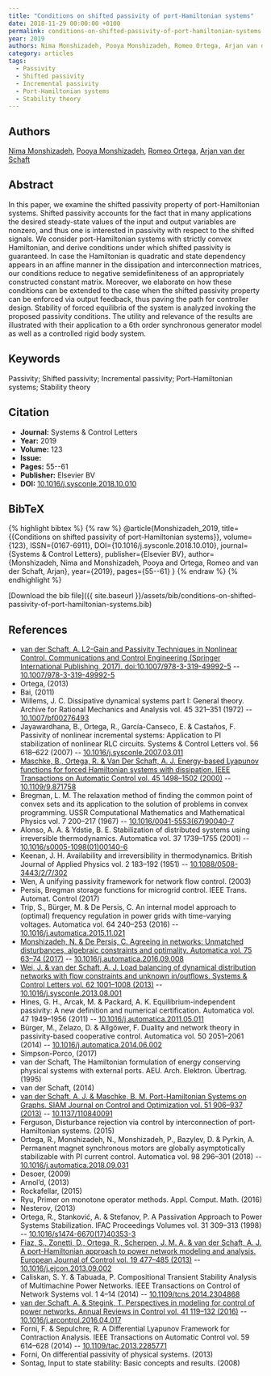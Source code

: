 ```yaml
---
title: "Conditions on shifted passivity of port-Hamiltonian systems"
date: 2018-11-29 00:00:00 +0100
permalink: conditions-on-shifted-passivity-of-port-hamiltonian-systems
year: 2019
authors: Nima Monshizadeh, Pooya Monshizadeh, Romeo Ortega, Arjan van der Schaft
category: articles
tags:
  - Passivity
  - Shifted passivity
  - Incremental passivity
  - Port-Hamiltonian systems
  - Stability theory
---
```

 
## Authors
[Nima Monshizadeh](authors/nima-monshizadeh), [Pooya Monshizadeh](authors/pooya-monshizadeh), [Romeo Ortega](authors/romeo-ortega), [Arjan van der Schaft](authors/arjan-van-der-schaft)
 
## Abstract
In this paper, we examine the shifted passivity property of port-Hamiltonian systems. Shifted passivity accounts for the fact that in many applications the desired steady-state values of the input and output variables are nonzero, and thus one is interested in passivity with respect to the shifted signals. We consider port-Hamiltonian systems with strictly convex Hamiltonian, and derive conditions under which shifted passivity is guaranteed. In case the Hamiltonian is quadratic and state dependency appears in an affine manner in the dissipation and interconnection matrices, our conditions reduce to negative semidefiniteness of an appropriately constructed constant matrix. Moreover, we elaborate on how these conditions can be extended to the case when the shifted passivity property can be enforced via output feedback, thus paving the path for controller design. Stability of forced equilibria of the system is analyzed invoking the proposed passivity conditions. The utility and relevance of the results are illustrated with their application to a 6th order synchronous generator model as well as a controlled rigid body system.
 
## Keywords
Passivity; Shifted passivity; Incremental passivity; Port-Hamiltonian systems; Stability theory
 
## Citation
- **Journal:** Systems &amp; Control Letters
- **Year:** 2019
- **Volume:** 123
- **Issue:** 
- **Pages:** 55--61
- **Publisher:** Elsevier BV
- **DOI:** [10.1016/j.sysconle.2018.10.010](https://doi.org/10.1016/j.sysconle.2018.10.010)
 
## BibTeX
{% highlight bibtex %}
{% raw %}
@article{Monshizadeh_2019,
  title={{Conditions on shifted passivity of port-Hamiltonian systems}},
  volume={123},
  ISSN={0167-6911},
  DOI={10.1016/j.sysconle.2018.10.010},
  journal={Systems &amp; Control Letters},
  publisher={Elsevier BV},
  author={Monshizadeh, Nima and Monshizadeh, Pooya and Ortega, Romeo and van der Schaft, Arjan},
  year={2019},
  pages={55--61}
}
{% endraw %}
{% endhighlight %}
 
[Download the bib file]({{ site.baseurl }}/assets/bib/conditions-on-shifted-passivity-of-port-hamiltonian-systems.bib)
 
## References
- [van der Schaft, A. L2-Gain and Passivity Techniques in Nonlinear Control. Communications and Control Engineering (Springer International Publishing, 2017). doi:10.1007/978-3-319-49992-5](l2-gain-and-passivity-techniques-in-nonlinear-control) -- [10.1007/978-3-319-49992-5](https://doi.org/10.1007/978-3-319-49992-5)
- Ortega, (2013)
- Bai, (2011)
- Willems, J. C. Dissipative dynamical systems part I: General theory. Archive for Rational Mechanics and Analysis vol. 45 321–351 (1972) -- [10.1007/bf00276493](https://doi.org/10.1007/bf00276493)
- Jayawardhana, B., Ortega, R., García-Canseco, E. & Castaños, F. Passivity of nonlinear incremental systems: Application to PI stabilization of nonlinear RLC circuits. Systems &amp; Control Letters vol. 56 618–622 (2007) -- [10.1016/j.sysconle.2007.03.011](https://doi.org/10.1016/j.sysconle.2007.03.011)
- [Maschke, B., Ortega, R. & Van Der Schaft, A. J. Energy-based Lyapunov functions for forced Hamiltonian systems with dissipation. IEEE Transactions on Automatic Control vol. 45 1498–1502 (2000)](energy-based-lyapunov-functions-for-forced-hamiltonian-systems-with-dissipation) -- [10.1109/9.871758](https://doi.org/10.1109/9.871758)
- Bregman, L. M. The relaxation method of finding the common point of convex sets and its application to the solution of problems in convex programming. USSR Computational Mathematics and Mathematical Physics vol. 7 200–217 (1967) -- [10.1016/0041-5553(67)90040-7](https://doi.org/10.1016/0041-5553(67)90040-7)
- Alonso, A. A. & Ydstie, B. E. Stabilization of distributed systems using irreversible thermodynamics. Automatica vol. 37 1739–1755 (2001) -- [10.1016/s0005-1098(01)00140-6](https://doi.org/10.1016/s0005-1098(01)00140-6)
- Keenan, J. H. Availability and irreversibility in thermodynamics. British Journal of Applied Physics vol. 2 183–192 (1951) -- [10.1088/0508-3443/2/7/302](https://doi.org/10.1088/0508-3443/2/7/302)
- Wen, A unifying passivity framework for network flow control. (2003)
- Persis, Bregman storage functions for microgrid control. IEEE Trans. Automat. Control (2017)
- Trip, S., Bürger, M. & De Persis, C. An internal model approach to (optimal) frequency regulation in power grids with time-varying voltages. Automatica vol. 64 240–253 (2016) -- [10.1016/j.automatica.2015.11.021](https://doi.org/10.1016/j.automatica.2015.11.021)
- [Monshizadeh, N. & De Persis, C. Agreeing in networks: Unmatched disturbances, algebraic constraints and optimality. Automatica vol. 75 63–74 (2017)](agreeing-in-networks-unmatched-disturbances-algebraic-constraints-and-optimality) -- [10.1016/j.automatica.2016.09.008](https://doi.org/10.1016/j.automatica.2016.09.008)
- [Wei, J. & van der Schaft, A. J. Load balancing of dynamical distribution networks with flow constraints and unknown in/outflows. Systems &amp; Control Letters vol. 62 1001–1008 (2013)](load-balancing-of-dynamical-distribution-networks-with-flow-constraints-and-unknown-in-outflows) -- [10.1016/j.sysconle.2013.08.001](https://doi.org/10.1016/j.sysconle.2013.08.001)
- Hines, G. H., Arcak, M. & Packard, A. K. Equilibrium-independent passivity: A new definition and numerical certification. Automatica vol. 47 1949–1956 (2011) -- [10.1016/j.automatica.2011.05.011](https://doi.org/10.1016/j.automatica.2011.05.011)
- Bürger, M., Zelazo, D. & Allgöwer, F. Duality and network theory in passivity-based cooperative control. Automatica vol. 50 2051–2061 (2014) -- [10.1016/j.automatica.2014.06.002](https://doi.org/10.1016/j.automatica.2014.06.002)
- Simpson-Porco, (2017)
- van der Schaft, The Hamiltonian formulation of energy conserving physical systems with external ports. AEU. Arch. Elektron. Übertrag. (1995)
- van der Schaft, (2014)
- [van der Schaft, A. J. & Maschke, B. M. Port-Hamiltonian Systems on Graphs. SIAM Journal on Control and Optimization vol. 51 906–937 (2013)](port-hamiltonian-systems-on-graphs) -- [10.1137/110840091](https://doi.org/10.1137/110840091)
- Ferguson, Disturbance rejection via control by interconnection of port-Hamiltonian systems. (2015)
- Ortega, R., Monshizadeh, N., Monshizadeh, P., Bazylev, D. & Pyrkin, A. Permanent magnet synchronous motors are globally asymptotically stabilizable with PI current control. Automatica vol. 98 296–301 (2018) -- [10.1016/j.automatica.2018.09.031](https://doi.org/10.1016/j.automatica.2018.09.031)
- Desoer, (2009)
- Arnol’d, (2013)
- Rockafellar, (2015)
- Ryu, Primer on monotone operator methods. Appl. Comput. Math. (2016)
- Nesterov, (2013)
- Ortega, R., Stanković, A. & Stefanov, P. A Passivation Approach to Power Systems Stabilization. IFAC Proceedings Volumes vol. 31 309–313 (1998) -- [10.1016/s1474-6670(17)40353-3](https://doi.org/10.1016/s1474-6670(17)40353-3)
- [Fiaz, S., Zonetti, D., Ortega, R., Scherpen, J. M. A. & van der Schaft, A. J. A port-Hamiltonian approach to power network modeling and analysis. European Journal of Control vol. 19 477–485 (2013)](a-port-hamiltonian-approach-to-power-network-modeling-and-analysis) -- [10.1016/j.ejcon.2013.09.002](https://doi.org/10.1016/j.ejcon.2013.09.002)
- Caliskan, S. Y. & Tabuada, P. Compositional Transient Stability Analysis of Multimachine Power Networks. IEEE Transactions on Control of Network Systems vol. 1 4–14 (2014) -- [10.1109/tcns.2014.2304868](https://doi.org/10.1109/tcns.2014.2304868)
- [van der Schaft, A. & Stegink, T. Perspectives in modeling for control of power networks. Annual Reviews in Control vol. 41 119–132 (2016)](perspectives-in-modeling-for-control-of-power-networks) -- [10.1016/j.arcontrol.2016.04.017](https://doi.org/10.1016/j.arcontrol.2016.04.017)
- Forni, F. & Sepulchre, R. A Differential Lyapunov Framework for Contraction Analysis. IEEE Transactions on Automatic Control vol. 59 614–628 (2014) -- [10.1109/tac.2013.2285771](https://doi.org/10.1109/tac.2013.2285771)
- Forni, On differential passivity of physical systems. (2013)
- Sontag, Input to state stability: Basic concepts and results. (2008)

